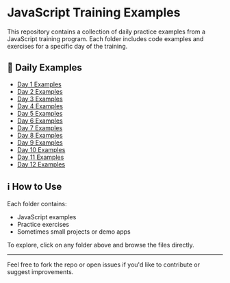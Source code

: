 # JavaScript Training Examples

This repository contains a collection of daily practice examples from a JavaScript training program. Each folder includes code examples and exercises for a specific day of the training.

## 📁 Daily Examples

- [Day 1 Examples](./day1-examples/)
- [Day 2 Examples](./day2-examples/)
- [Day 3 Examples](./day3-examples/)
- [Day 4 Examples](./day4-examples/)
- [Day 5 Examples](./day5-examples/)
- [Day 6 Examples](./day6-examples/)
- [Day 7 Examples](./day7-examples/)
- [Day 8 Examples](./day8-examples/)
- [Day 9 Examples](./day9-examples/)
- [Day 10 Examples](./day10-examples/)
- [Day 11 Examples](./day11-examples/)
- [Day 12 Examples](./day12-examples/)

## ℹ️ How to Use

Each folder contains:
- JavaScript examples
- Practice exercises
- Sometimes small projects or demo apps

To explore, click on any folder above and browse the files directly.

---

Feel free to fork the repo or open issues if you'd like to contribute or suggest improvements.
